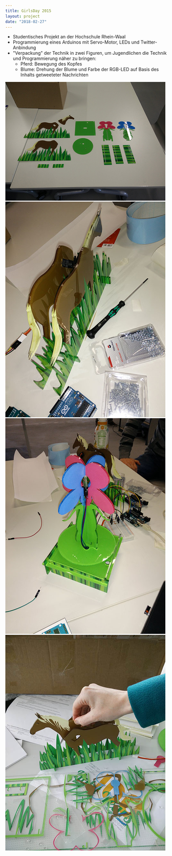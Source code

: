 ```yaml
---
title: GirlsDay 2015
layout: project
date: "2018-02-27"
---
```

* Studentisches Projekt an der Hochschule Rhein-Waal
* Programmierung eines Arduinos mit Servo-Motor, LEDs und Twitter-Anbindung
* "Verpackung" der Technik in zwei Figuren, um Jugendlichen die Technik und Programmierung näher zu bringen:
  * Pferd: Bewegung des Kopfes
  * Blume: Drehung der Blume und Farbe der RGB-LED auf Basis des Inhalts getweeteter Nachrichten

<media-slider>
    <img src="./girlsday_1.jpg"/>
    <img src="./girlsday_2.jpg"/>
    <img src="./girlsday_3.jpg"/>
    <img src="./girlsday_4.jpg"/>
</media-slider>